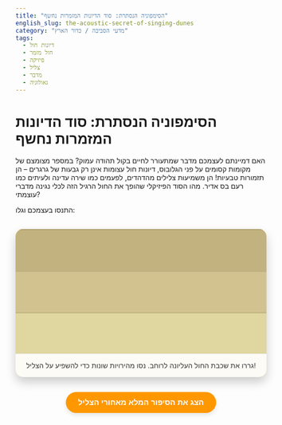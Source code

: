 ```yaml
---
title: "הסימפוניה הנסתרת: סוד הדיונות המזמרות נחשף"
english_slug: the-acoustic-secret-of-singing-dunes
category: "מדעי הסביבה / כדור הארץ"
tags:
  - דיונות חול
  - חול מזמר
  - פיזיקה
  - צליל
  - מדבר
  - גאולוגיה
---
```

# הסימפוניה הנסתרת: סוד הדיונות המזמרות נחשף

האם דמיינתם לעצמכם מדבר שמתעורר לחיים בקול תהודה עמוק? במספר מצומצם של מקומות קסומים על פני הגלובוס, דיונות חול עצומות אינן רק גבעות של גרגרים – הן תזמורות טבעיות! הן משמיעות צלילים מהדהדים, לפעמים כמו שירה עדינה ולעיתים כמו רעם בס אדיר. מהו הסוד הפיזיקלי שהופך את החול הרגיל הזה לכלי נגינה מדברי עוצמתי?

התנסו בעצמכם וגלו:

<div id="sand-simulation">
  <div class="sand-container">
    <div class="sand-layer bottom-layer"></div>
    <div class="sand-layer middle-layer"></div>
    <div class="sand-layer top-layer">
      <div class="sliding-sand-visual"></div>
      <div class="interaction-area"></div>
    </div>
  </div>
  <div class="vibration-display"></div>
  <div class="instructions">גררו את שכבת החול העליונה לרוחב. נסו מהירויות שונות כדי להשפיע על הצליל!</div>
  <!-- A more suitable, maybe slightly longer or loopable sound would be ideal. Keeping the original for technical constraints -->
  <audio id="singing-sound" src="https://www.chosic.com/wp-content/uploads/2020/07/low_frequency_sound.mp3" preload="auto"></audio>
</div>

<button id="toggle-explanation">הצג את הסיפור המלא מאחורי הצליל</button>

<div id="explanation" style="display: none;">
  <h2>הסיפור המדעי: פענוח סוד הדיונות המזמרות</h2>
  <p>תופעת הדיונות המזמרות והרועמות היא מופע טבעי נדיר ומרתק, שנראה כלקוח מסיפורי אלף לילה ולילה. רק בפינות יבשות ונידחות במיוחד בעולם, שילוב מדויק של תנאים סביבתיים ופיזיקליים יוצר את הקונצרט המדברי הזה של תדרים נמוכים ועוצמתיים.</p>

  <h3>מהן דיונות מזמרות - התופעה בקרוב</h3>
  <p>כשמדברים על דיונות מזמרות (Singing Dunes), מתכוונים לדיונות חול שמפיקות צלילים מורגשים כאשר החול על פניהן מופרע או נע בכמויות משמעותיות. עוצמת הצליל והתדר שלו יכולים להשתנות דרמטית: משריקה או המיה עדינה ("שירה") ועד תהודה עמוקה, רועמת ועוצמתית שמזכירה תוף בס ענק או אפילו רעם ("רעש"). הצלילים נעים לרוב בטווח התדרים הנמוכים (50-500 הרץ) ויכולים להתפשט למרחקים עצומים במדבר השקט.</p>

  <h3>איפה ומדוע? התנאים הייחודיים</h3>
  <p>המופע האקוסטי הזה אינו נחלת כל דיונת חול. הוא מתרחש אך ורק באזורים מדבריים יבשים במיוחד, כמו חלקים מהסהרה, מדבר גובי, מדבר אטאקמה, וכמה אתרים ספציפיים בארה"ב ואוסטרליה. המפתח לתופעה טמון בשילוב של כמה גורמים חיוניים:</p>
  <ul>
    <li><strong>יובש קיצוני:</strong> אפילו מעט לחות בין גרגרי החול יכולה "להדביק" אותם ולמנוע את ההחלקה החלקה והמתואמת שנדרשת להפקת הצליל. לכן, התופעה בולטת ביותר בעונות היבשות של השנה.</li>
    <li><strong>הרכב חול ספציפי:</strong> לא כל חול יכול לשיר. החול המזמר מורכב לרוב מגרגרי קוורץ (צורן דו-חמצני) בעלי תכונות פיזיקליות ספציפיות וקריטיות.</li>
  </ul>

  <h3>הפרופיל המדויק של החול המזמר</h3>
  <p>כדי שהחול יפיק את הצליל המיוחד, עליו לעמוד במספר קריטריונים:</p>
  <ul>
    <li><strong>גודל וצורה אחידים:</strong> הגרגרים צריכים להיות דומים בגודלם (בדרך כלל בין 0.1 מ"מ ל-0.5 מ"מ) ובעלי צורה מעוגלת יחסית. אחידות זו מאפשרת להם לנוע ולהחליק זה על זה כיחידה כמעט אחת.</li>
    <li><strong>דרגת מיון גבוהה:</strong> פיזור הגדלים של הגרגרים בתוך הדיונה צריך להיות צר מאוד (כלומר, רוב הגרגרים בגודל דומה מאוד).</li>
    <li><strong>ניקיון:</strong> החול חייב להיות נקי יחסית מאבק, חרסית וחומרים אורגניים שיכולים לצפות את הגרגרים ולשבש את החיכוך הישיר והנקי ביניהם.</li>
    <li><strong>פני שטח חלקים:</strong> פני השטח של גרגרי הקוורץ צריכים להיות חלקים מספיק.</li>
  </ul>

  <h3>הסוד הפיזיקלי: מגרגיר לגלי קול</h3>
  <p>הצליל המסתורי אינו קסם, אלא תוצאה של מכניקת זורמים (של גרגרים!) ותהודות:</p>
  <ol>
    <li><strong>היווצרות שכבות:</strong> כאשר כמות משמעותית של חול נעה על שיפוע הדיונה (בגלל רוח חזקה, גלישת חול ספונטנית או אפילו אדם שצועד עליה), החול נוטה להתארגן לשכבות דקיקות מאוד.</li>
    <li><strong>תנועת גזירה (Shearing):</strong> כוח הכבידה או הרוח גורמים לשכבת חול אחת להחליק (לבצע גזירה) מעל השכבה שמתחתיה.</li>
    <li><strong>רעידות סינכרוניות:</strong> כאן טמון הלב של התופעה! בחול בעל המאפיינים הנכונים (אחידות, עגוליות, יובש וניקיון), ההחלקה אינה רציפה וחלקה לגמרי. במקום זאת, היא מתקדמת בסדרה מהירה של 'קפיצות' או 'החלקה-הדבקה' (Stick-Slip). אם התנאים מושלמים, מיליוני ואף מיליארדי גרגירי חול בתוך השכבה הגולשת רועדים ומחליקים באופן כמעט סינכרוני לחלוטין – כמו תזמורת של גרגרים!</li>
    <li><strong>לכידת אוויר והפקת צליל:</strong> הרעידות המתואמות של הגרגרים דוחסות ומרפות את בועיות האוויר הקטנות הלכודות בין הגרגרים ובינם לבין השכבה התחתונה. דחיסה ושחרור מהירים אלו של האוויר יוצרים גלי קול המתפשטים באוויר ונתפסים על ידי האוזן שלנו כ"שירה" או "רעם".</li>
  </ol>

  <h3>גובה הצליל ומהירות הגלישה</h3>
  <p>התדר (Pitch) של הצליל המופק מושפע בראש ובראשונה ממהירות הגלישה ומגודל הגרגרים. גלישה מהירה יותר של שכבה עבה יותר של חול עם גרגרים גדולים יחסית נוטה ליצור תדרים נמוכים ועוצמתיים יותר, שיוצרים את אפקט ה"רעם" (Booming). גלישה איטית יותר או של שכבה דקה יותר עם גרגרים קטנים יותר עשויה ליצור תדרים גבוהים יותר, המזכירים יותר שריקה או שירה (Singing).</p>

  <h3>הבדלים בין 'שירה' ל'רעם'</h3>
  <p>ההבחנה בין חול 'מזמר' (Singing) לחול 'רועם' (Booming) אינה חדה, אך מקובל:</p>
  <ul>
    <li><strong>חול מזמר (Singing):</strong> צלילים עדינים יותר, לרוב בתדרים גבוהים יותר יחסית (עד 500 הרץ). מופקים לרוב מריצת חול בקנה מידה קטן או תנועה אישית.</li>
    <li><strong>חול רועם (Booming):</strong> צלילים עוצמתיים, מהדהדים ובעלי תדרים נמוכים מאוד (50-100 הרץ). דורשים תנועה בקנה מידה גדול של כמות חול משמעותית על שיפוע תלול. האנרגיה המשתחררת גדולה יותר, וההתאמה הסינכרונית של הגרגרים מרשימה יותר.</li>
  </ul>
    <p>כך, מאחורי השקט המדברי, מסתתרת תזמורת גרגרים קטנה הממתינה לתנאים הנכונים כדי לנגן את הסימפוניה הנסתרת שלה.</p>
</div>

<style>
/* כללי */
#sand-simulation {
  width: 100%;
  max-width: 600px; /* Slightly wider for better visual */
  margin: 30px auto;
  border-radius: 15px; /* More rounded corners */
  overflow: hidden;
  background: linear-gradient(to bottom, #f0e68c 0%, #e0c67c 100%); /* Gradient background */
  position: relative;
  font-family: 'Arial', sans-serif; /* Clean font */
  text-align: center;
  box-shadow: 0 10px 20px rgba(0, 0, 0, 0.2); /* Subtle shadow for depth */
  cursor: default; /* Default cursor outside interaction area */
  touch-action: none; /* Prevent mobile browser default drag/scroll */
}

.sand-container {
  width: 100%;
  height: 250px; /* Taller simulation area */
  display: flex;
  flex-direction: column;
  position: relative;
  overflow: hidden; /* Ensure sand layers stay within container */
}

.sand-layer {
  width: 100%;
  flex-grow: 1;
  position: relative;
  box-sizing: border-box; /* Include border in height */
}

/* Sand layer colors and subtle textures */
.bottom-layer {
  background: #c2b280; /* Darker sand */
  border-top: 2px solid #b0a070;
}

.middle-layer {
  background: #d2c290; /* Medium sand */
  border-top: 2px solid #c0b080;
  border-bottom: 2px solid #c0b080;
}

.top-layer {
  background: #e0d6a0; /* Lighter sand */
  position: relative; /* Container for the visual sliding layer */
}

/* Visual sliding sand layer - moves within the top layer */
.sliding-sand-visual {
  position: absolute;
  top: 0;
  left: 0;
  width: 100%; /* Same width as container */
  height: 100%; /* Same height as container */
  background: #e0d6a0; /* Match top layer color */
  z-index: 5; /* Below interaction area, above base layer */
  will-change: transform; /* Optimize for animation */
}

/* Interaction overlay - invisible but captures mouse events */
.interaction-area {
  position: absolute;
  top: 0;
  left: 0;
  width: 100%;
  height: 100%;
  cursor: ew-resize; /* Indicate horizontal interaction */
  z-index: 10; /* Highest z-index to capture clicks/drags */
  user-select: none; /* Prevent text selection during drag */
}

/* Vibration/Energy visualization */
.vibration-display {
  position: absolute;
  /* Position it visually at the shear boundary, slightly below the top edge of the top layer */
  top: calc(calc(100% / 3) * 2 - 5px); /* 2/3 down the sand container - adjust positioning slightly */
  left: 0;
  width: 100%;
  height: 15px; /* Thicker line */
  background: linear-gradient(to right, rgba(255, 165, 0, 0) 0%, rgba(255, 165, 0, 0.5) 50%, rgba(255, 165, 0, 0) 100%); /* Faded orange gradient */
  opacity: 0; /* Start hidden */
  pointer-events: none;
  transition: opacity 0.3s ease-out; /* Smooth fade */
  overflow: hidden; /* Hide overflow from animation */
}

.vibration-display.active {
  opacity: 1; /* Show when active */
  animation: pulse-vibrate 0.5s infinite alternate; /* More complex pulse/vibration */
}

@keyframes pulse-vibrate {
  0% { transform: translateX(-2px) scaleY(1); opacity: 1; }
  50% { transform: translateX(2px) scaleY(1.2); opacity: 0.8; }
  100% { transform: translateX(-2px) scaleY(1); opacity: 1; }
}

/* Instructions */
.instructions {
    font-size: 1em;
    color: #333; /* Darker text */
    padding: 15px; /* More padding */
    background-color: #fdfbf5; /* Very light background */
    border-top: 1px solid #eee;
    transition: opacity 0.5s ease-out; /* Fade out */
    position: relative; /* Needed for z-index */
    z-index: 20; /* Above simulation elements */
}

.instructions.hidden {
    opacity: 0;
    pointer-events: none; /* Make it non-interactive when hidden */
}


/* Button */
button {
  display: block;
  margin: 25px auto; /* More margin */
  padding: 12px 25px; /* More padding */
  font-size: 1.1em; /* Slightly larger font */
  cursor: pointer;
  background-color: #ff9800; /* Orange, warmer color */
  color: white;
  border: none;
  border-radius: 25px; /* Pill shape */
  transition: background-color 0.3s ease, transform 0.1s ease;
  font-weight: bold;
  box-shadow: 0 4px 8px rgba(0, 0, 0, 0.1);
}

button:hover {
  background-color: #f57c00; /* Darker orange */
  transform: translateY(-2px); /* Slight lift effect */
}

button:active {
  transform: translateY(0); /* Press effect */
  box-shadow: 0 2px 4px rgba(0, 0, 0, 0.2);
}


/* Explanation Section */
#explanation {
  margin-top: 40px; /* More space */
  padding: 20px; /* More padding */
  border: 1px solid #ddd;
  border-radius: 8px;
  background-color: #f9f9f9;
  line-height: 1.6; /* Improved readability */
  color: #444; /* Slightly softer text color */
}

#explanation h2, #explanation h3 {
  color: #222; /* Darker headings */
  margin-bottom: 10px;
}

#explanation h2 {
    border-bottom: 2px solid #ff9800; /* Orange underline */
    padding-bottom: 5px;
    margin-bottom: 15px;
}

#explanation h3 {
    color: #ff9800; /* Orange headings */
    margin-top: 20px;
}


#explanation ul, #explanation ol {
    margin-left: 25px; /* Increased indent */
    margin-bottom: 15px;
    padding-left: 0; /* Reset default list padding */
}

#explanation li {
    margin-bottom: 10px;
    padding-left: 5px; /* Add some padding for list items */
}

#explanation p {
    margin-bottom: 15px;
}
</style>

<script>
document.addEventListener('DOMContentLoaded', () => {
  const interactionArea = document.querySelector('.interaction-area');
  const slidingSandVisual = document.querySelector('.sliding-sand-visual');
  const vibrationDisplay = document.querySelector('.vibration-display');
  const sound = document.getElementById('singing-sound');
  const instructions = document.querySelector('.instructions');
  const toggleButton = document.getElementById('toggle-explanation');
  const explanationDiv = document.getElementById('explanation');

  let isDragging = false;
  let startX = 0;
  let lastX = 0;
  let currentTranslateX = 0;
  const maxTranslateX = 15; // Max pixels the sand visual layer can shift
  const speedThreshold = 3; // Pixels per mousemove event to trigger sound/vibration - adjusted slightly
  const speedFactorForPlaybackRate = 0.05; // How much speed affects playback rate
  const maxPlaybackRate = 1.3;
  const minPlaybackRate = 0.7;
  const instructionHideDelay = 3000; // Hide instructions after 3 seconds of first interaction

  let instructionTimeout;

  const startInteraction = (clientX) => {
      isDragging = true;
      startX = clientX;
      lastX = clientX;
      interactionArea.style.cursor = 'grabbing';
      instructions.classList.add('hidden'); // Hide instructions on first interaction
  };

  const moveInteraction = (clientX) => {
      if (!isDragging) return;

      const currentX = clientX;
      const deltaX = currentX - lastX;

      // Update visual sand layer position - cumulative drag, clamped
      currentTranslateX += deltaX * 0.5; // Factor to make visual drag less sensitive than mouse
      currentTranslateX = Math.max(-maxTranslateX, Math.min(maxTranslateX, currentTranslateX));
      slidingSandVisual.style.transform = `translateX(${currentTranslateX}px)`;

      // Calculate speed based on recent movement
      const speed = Math.abs(deltaX); // Simple speed estimation per event

      if (speed > speedThreshold) {
          vibrationDisplay.classList.add('active');

          // Adjust sound playback rate based on speed
          const playbackSpeed = Math.min(maxPlaybackRate, Math.max(minPlaybackRate, 1 + speed * speedFactorForPlaybackRate));
          sound.playbackRate = playbackSpeed;

          // Play sound if not already playing or recently played
          // Check if the sound is ready to play (readyState > 0 means metadata loaded)
          if (sound.readyState > 0 && (sound.paused || sound.currentTime > 0.4)) { // Adjusted threshold slightly
              sound.currentTime = 0; // Rewind
              sound.play().catch(e => {
                 // console.log("Audio play failed (user interaction needed?):", e);
                 // Handle potential autoplay policy issues
                 // Maybe add a visual cue that sound is "locked" until user clicks something else?
              });
          }
      } else {
           vibrationDisplay.classList.remove('active');
           // Optionally stop sound if speed drops significantly - but can sound abrupt
           // sound.pause(); sound.currentTime = 0;
      }

      lastX = currentX;
  };

  const endInteraction = () => {
      if (isDragging) {
          isDragging = false;
          interactionArea.style.cursor = 'ew-resize';
          vibrationDisplay.classList.remove('active');
          // Smoothly return visual sand layer towards center after release
          // This requires a small animation loop or CSS transition
          // For simplicity within constraints, let's skip auto-return for now
      }
  };

  // Mouse events
  interactionArea.addEventListener('mousedown', (e) => {
    startInteraction(e.clientX);
    if (instructionTimeout) clearTimeout(instructionTimeout); // Cancel hide if dragging starts
  });

  document.addEventListener('mousemove', (e) => {
    moveInteraction(e.clientX);
  });

  document.addEventListener('mouseup', () => {
    endInteraction();
     // Restart timer to hide instructions if they are showing
     if (!instructions.classList.contains('hidden') && !isDragging) {
        instructionTimeout = setTimeout(() => {
           instructions.classList.add('hidden');
        }, instructionHideDelay);
     }
  });

  // Touch events
  interactionArea.addEventListener('touchstart', (e) => {
      e.preventDefault(); // Prevent default scroll/zoom
      const touch = e.touches[0];
      startInteraction(touch.clientX);
      if (instructionTimeout) clearTimeout(instructionTimeout);
  }, { passive: false }); // Use passive: false to allow preventDefault

  document.addEventListener('touchmove', (e) => {
      if (!isDragging) return;
      e.preventDefault(); // Prevent default scroll/zoom
      const touch = e.touches[0];
      moveInteraction(touch.clientX);
  }, { passive: false });

  document.addEventListener('touchend', () => {
      endInteraction();
      if (!instructions.classList.contains('hidden') && !isDragging) {
         instructionTimeout = setTimeout(() => {
            instructions.classList.add('hidden');
         }, instructionHideDelay);
      }
  });
  document.addEventListener('touchcancel', () => { // Handle touch cancel
      endInteraction();
       if (!instructions.classList.contains('hidden') && !isDragging) {
         instructionTimeout = setTimeout(() => {
            instructions.classList.add('hidden');
         }, instructionHideDelay);
      }
  });


  // Prevent default drag behavior on any element within the simulation area if it were an image etc.
  interactionArea.addEventListener('dragstart', (e) => {
      e.preventDefault();
  });


  // Explanation toggle button
  toggleButton.addEventListener('click', () => {
    const isHidden = explanationDiv.style.display === 'none';
    explanationDiv.style.display = isHidden ? 'block' : 'none';
    toggleButton.textContent = isHidden ? 'הסתר את הסיפור המלא' : 'הצג את הסיפור המלא מאחורי הצליל';
  });

   // Attempt to pre-load/unlock audio on user gesture (like clicking the explanation button)
   // Or simply add a click listener to the whole simulation area for first sound unlock
   const unlockAudio = () => {
       if (sound.paused && sound.readyState > 0) {
            sound.play().then(() => {
                sound.pause();
                sound.currentTime = 0;
               // Remove listeners after unlock
               interactionArea.removeEventListener('mousedown', unlockAudio);
               interactionArea.removeEventListener('touchstart', unlockAudio);
               toggleButton.removeEventListener('click', unlockAudio); // If this is the first click
            }).catch(e => {
               // console.log("Audio unlock failed:", e);
            });
       }
   };
   // Try unlocking on first interaction event (mousedown, touchstart, or even explanation button click)
   interactionArea.addEventListener('mousedown', unlockAudio, { once: true });
   interactionArea.addEventListener('touchstart', unlockAudio, { once: true });
   toggleButton.addEventListener('click', unlockAudio, { once: true }); // This might fire before explanation logic, but works for unlock


    // Initially hide instructions after delay if no interaction happens
    instructionTimeout = setTimeout(() => {
        instructions.classList.add('hidden');
    }, instructionHideDelay * 2); // Give a bit more time initially


});
</script>
```
